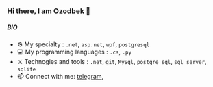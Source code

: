### Hi there, I am Ozodbek 👋
##### BIO

- ⚙️ My specialty : `.net`, `asp.net`, `wpf`, `postgresql`
- 💻 My programming languages : `.cs`, `.py`
- ⚔️ Technogies and tools : `.net`, `git`, `MySql`, `postgre sql`, `sql server`, `sqlite`
- 📫 Connect with me: [telegram](https://t.me/jumakulov_ozodbek), 


<!--
**Elbekovich/Elbekovich** is a ✨ _special_ ✨ repository because its `README.md` (this file) appears on your GitHub profile.

Here are some ideas to get you started:

- ⚡ Fun fact: ... I'm a huge fan of Chess
- 🏢 I'm currently working at **Najot ta'lim**
- 🌍 I'm mostly active within the **Dotnet Community Uzbekistan**
- 🌱 Learning all about **Open Source**
